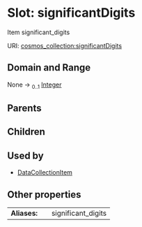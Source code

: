 
# Slot: significantDigits

Item significant_digits

URI: [cosmos_collection:significantDigits](https://www.cdisc.org/cosmos/collection_v1.0significantDigits)


## Domain and Range

None &#8594;  <sub>0..1</sub> [Integer](types/Integer.md)

## Parents


## Children


## Used by

 * [DataCollectionItem](DataCollectionItem.md)

## Other properties

|  |  |  |
| --- | --- | --- |
| **Aliases:** | | significant_digits |